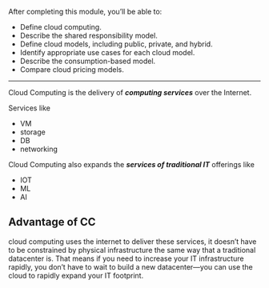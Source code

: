 After completing this module, you’ll be able to:

- Define cloud computing.
- Describe the shared responsibility model.
- Define cloud models, including public, private, and hybrid.
- Identify appropriate use cases for each cloud model.
- Describe the consumption-based model.
- Compare cloud pricing models.

---

Cloud Computing is the delivery of ***computing services*** over the Internet.

Services like
- VM
- storage
- DB
- networking

Cloud Computing also expands the ***services of traditional IT*** offerings like
- IOT
- ML
- AI

## Advantage of CC

cloud computing uses the internet to deliver these services, it doesn’t have to be constrained by physical infrastructure the same way that a traditional datacenter is. That means if you need to increase your IT infrastructure rapidly, you don’t have to wait to build a new datacenter—you can use the cloud to rapidly expand your IT footprint.